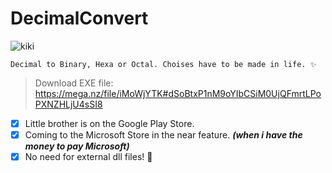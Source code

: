 # DecimalConvert
![kiki](https://user-images.githubusercontent.com/98966871/153211632-f605c07f-673e-4940-bb1b-fe73ba2c7655.png)


```
Decimal to Binary, Hexa or Octal. Choises have to be made in life. ✨
```


> Download EXE file: https://mega.nz/file/iMoWjYTK#dSoBtxP1nM9oYIbCSiM0UjQFmrtLPoPXNZHLjU4sSI8

- [x] Little brother is on the Google Play Store.
- [x] Coming to the Microsoft Store in the near feature.    *****(when i have the money to pay Microsoft)*****
- [x] No need for external dll files! :tada:
